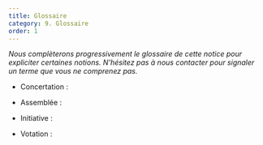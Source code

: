 ```yaml
---
title: Glossaire
category: 9. Glossaire
order: 1
---
```


*Nous complèterons progressivement le glossaire de cette notice pour expliciter certaines notions. N'hésitez pas à nous contacter pour signaler un terme que vous ne comprenez pas.*

* Concertation :

* Assemblée :

* Initiative :

* Votation :

